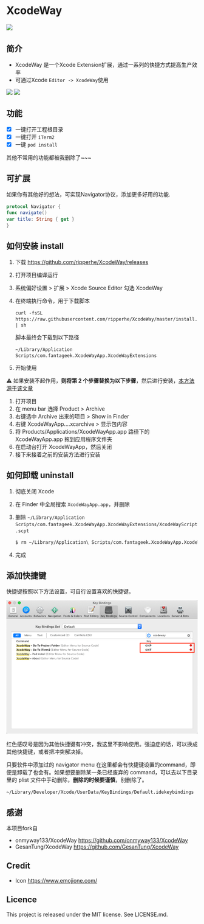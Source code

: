 XcodeWay
==

![](Screenshots/Banner.png)

## 简介

- XcodeWay 是一个Xcode Extension扩展，通过一系列的快捷方式提高生产效率
- 可通过Xcode  `Editor -> XcodeWay`使用

![](Screenshots/F3264F08-0189-4888-9BD3-4FFF7BCEFF33.png)
![](Screenshots/gif6.gif)

## 功能

- [x] 一键打开工程根目录
- [x] 一键打开 `iTerm2`
- [x] 一键 `pod install`

其他不常用的功能都被我删除了~~~

## 可扩展

如果你有其他好的想法，可实现Navigator协议，添加更多好用的功能.

```swift
protocol Navigator {
func navigate()
var title: String { get }
}
```

## 如何安装 install

1. 下载 <https://github.com/ripperhe/XcodeWay/releases>
2. 打开项目编译运行
3. 系统偏好设置 > 扩展 > Xcode Source Editor 勾选 XcodeWay
4. 在终端执行命令，用于下载脚本
	
	```
	curl -fsSL https://raw.githubusercontent.com/ripperhe/XcodeWay/master/install.sh | sh
	```
	
	脚本最终会下载到以下路径
	
	```
	~/Library/Application Scripts/com.fantageek.XcodeWayApp.XcodeWayExtensions
	```
5. 开始使用

⚠️ 如果安装不起作用，**则将第 2 个步骤替换为以下步骤**，然后进行安装，[本方法源于该文章](https://github.com/Bouke/SwiftInitializerGenerator#installation)

1. 打开项目
2. 在 menu bar 选择 Product > Archive
3. 右键选中 Archive 出来的项目 > Show in Finder
4. 右键 XcodeWayApp....xcarchive > 显示包内容
5. 将 Products/Applications/XcodeWayApp.app 路径下的 XcodeWayApp.app 拖到应用程序文件夹
6. 在启动台打开 XcodeWayApp，然后关闭
7. 接下来接着之前的安装方法进行安装

## 如何卸载 uninstall

1. 彻底关闭 Xcode
2. 在 Finder 中全局搜索 `XcodeWayApp.app`，并删除
3. 删除 `~/Library/Application Scripts/com.fantageek.XcodeWayApp.XcodeWayExtensions/XcodeWayScript.scpt`
	
	```sh
	$ rm ~/Library/Application\ Scripts/com.fantageek.XcodeWayApp.XcodeWayExtensions/XcodeWayScript.scpt
	```
4. 完成

## 添加快捷键

快捷键按照以下方法设置，可自行设置喜欢的快捷键。

![](./keybinding.png)

红色感叹号是因为其他快捷键有冲突，我这里不影响使用。强迫症的话，可以换成其他快捷键，或者把冲突解决掉。

只要软件中添加过的 navigator menu 在这里都会有快捷键设置的command，即便是卸载了也会有。如果想要删除某一条已经废弃的 command，可以去以下目录里的 plist 文件中手动删除，**删除的时候要谨慎**，别删除了。

```
~/Library/Developer/Xcode/UserData/KeyBindings/Default.idekeybindings
```

## 感谢

本项目fork自

* onmyway133/XcodeWay <https://github.com/onmyway133/XcodeWay>
* GesanTung/XcodeWay <https://github.com/GesanTung/XcodeWay>

## Credit

- Icon https://www.emojione.com/

## Licence

This project is released under the MIT license. See LICENSE.md.


